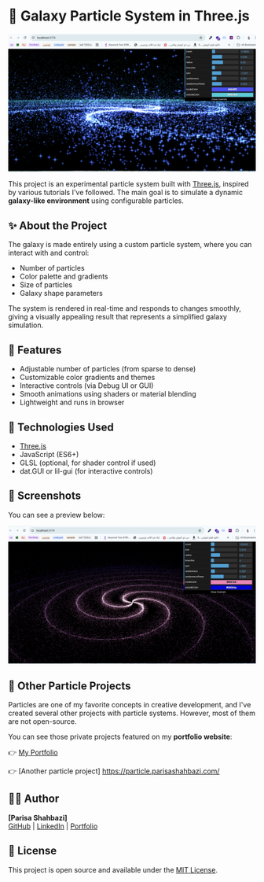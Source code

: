 # 🌌 Galaxy Particle System in Three.js
![Galaxy Screenshot](./static/Screenshot%202025-06-28%20at%201.00.59%20PM.png)

This project is an experimental particle system built with [Three.js](https://threejs.org/), inspired by various tutorials I've followed. The main goal is to simulate a dynamic **galaxy-like environment** using configurable particles.

## ✨ About the Project

The galaxy is made entirely using a custom particle system, where you can interact with and control:

- Number of particles
- Color palette and gradients
- Size of particles
- Galaxy shape parameters

The system is rendered in real-time and responds to changes smoothly, giving a visually appealing result that represents a simplified galaxy simulation.

## 🔧 Features

- Adjustable number of particles (from sparse to dense)
- Customizable color gradients and themes
- Interactive controls (via Debug UI or GUI)
- Smooth animations using shaders or material blending
- Lightweight and runs in browser

## 🚀 Technologies Used

- [Three.js](https://threejs.org/)
- JavaScript (ES6+)
- GLSL (optional, for shader control if used)
- dat.GUI or lil-gui (for interactive controls)

## 📸 Screenshots

You can see a preview below:

![Galaxy Screenshot](./static/Screenshot%202025-06-28%20at%201.00.06%20PM.png)


## 📂 Other Particle Projects

Particles are one of my favorite concepts in creative development, and I've created several other projects with particle systems. However, most of them are not open-source.

You can see those private projects featured on my **portfolio website**:

👉 [My Portfolio](https://parisashahbazi.com/#introduction)

👉 [Another particle project] https://particle.parisashahbazi.com/

## 🧑‍💻 Author

**[Parisa Shahbazi]**  
[GitHub](https://github.com/shahbaziparisa) | [LinkedIn](https://www.linkedin.com/in/parisa3d/) | [Portfolio](https://parisashahbazi.com/projects)

## 🪪 License

This project is open source and available under the [MIT License](./LICENSE).
